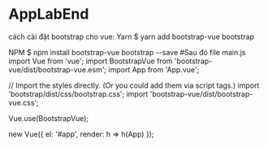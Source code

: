# AppLabEnd
cách cài đặt bootstrap cho vue:
  Yarn
  $ yarn add bootstrap-vue bootstrap

  NPM
  $ npm install bootstrap-vue bootstrap --save
#Sau đó file main.js
  import Vue from 'vue';
  import BootstrapVue from 'bootstrap-vue/dist/bootstrap-vue.esm';
  import App from 'App.vue';

  // Import the styles directly. (Or you could add them via script tags.)
  import 'bootstrap/dist/css/bootstrap.css';
  import 'bootstrap-vue/dist/bootstrap-vue.css';

  Vue.use(BootstrapVue);

  new Vue({
    el: '#app',
    render: h => h(App)
  });
